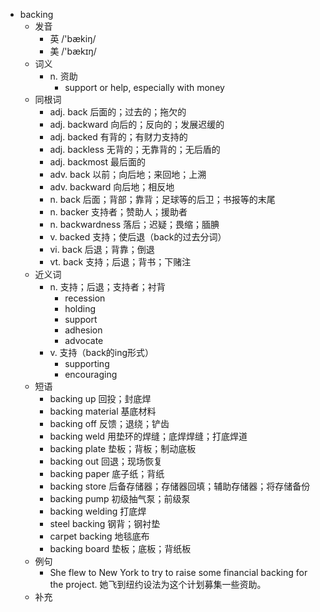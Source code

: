- backing
  - 发音
    - 英 /'bækiŋ/
    - 美 /'bækɪŋ/
  - 词义
    - n. 资助
      - support or help, especially with money
  - 同根词
    - adj. back 后面的；过去的；拖欠的
    - adj. backward 向后的；反向的；发展迟缓的
    - adj. backed 有背的；有财力支持的
    - adj. backless 无背的；无靠背的；无后盾的
    - adj. backmost 最后面的
    - adv. back 以前；向后地；来回地；上溯
    - adv. backward 向后地；相反地
    - n. back 后面；背部；靠背；足球等的后卫；书报等的末尾
    - n. backer 支持者；赞助人；援助者
    - n. backwardness 落后；迟疑；畏缩；腼腆
    - v. backed 支持；使后退（back的过去分词）
    - vi. back 后退；背靠；倒退
    - vt. back 支持；后退；背书；下赌注
  - 近义词
    - n. 支持；后退；支持者；衬背
      - recession
      - holding
      - support
      - adhesion
      - advocate
    - v. 支持（back的ing形式）
      - supporting
      - encouraging
  - 短语
    - backing up 回投；封底焊
    - backing material 基底材料
    - backing off 反馈；退绕；铲齿
    - backing weld 用垫环的焊缝；底焊焊缝；打底焊道
    - backing plate 垫板；背板；制动底板
    - backing out 回退；现场恢复
    - backing paper 底子纸；背纸
    - backing store 后备存储器；存储器回填；辅助存储器；将存储备份
    - backing pump 初级抽气泵；前级泵
    - backing welding 打底焊
    - steel backing 钢背；钢衬垫
    - carpet backing 地毯底布
    - backing board 垫板；底板；背纸板
  - 例句
    - She flew to New York to try to raise some financial backing for the project. 她飞到纽约设法为这个计划募集一些资助。
  - 补充